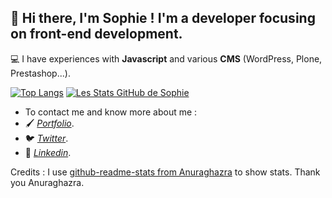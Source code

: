 
## 👋 Hi there, I'm Sophie ! I'm a developer focusing on front-end development.  

<p>💻 I have experiences with <b>Javascript</b> and various <b>CMS</b> (WordPress, Plone, Prestashop...).</p>

[![Top Langs](https://github-readme-stats.vercel.app/api/top-langs/?username=S0f1eM&layout=compact&theme=dracula)](https://github.com/S0f1eM/github-readme-stats)
[![Les Stats GitHub de Sophie](https://github-readme-stats.vercel.app/api?username=S0f1eM&hide=issues&show_icons=true&theme=dracula)](https://github.com/S0f1eM/github-readme-stats)

*  To contact me and know more about me :
* 🖌️ *[Portfolio](https://sophie-marchand.com/)*.
* 🐦 *[Twitter](https://twitter.com/S0f1eM)*.
* 💬 *[Linkedin](https://www.linkedin.com/in/sophie-marchand-web-developer/)*. 

<p> Credits : I use <a href="https://github.com/anuraghazra/github-readme-stats">github-readme-stats from Anuraghazra</A> to show stats. Thank you Anuraghazra.</p>
